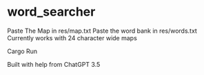 # word_searcher
Paste The Map in res/map.txt
Paste the word bank in res/words.txt
Currently works with 24 character wide maps

Cargo Run

Built with help from ChatGPT 3.5
